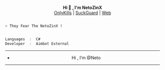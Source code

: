 <p align='center'>
  <b>Hi 👋 , I'm NetoZinX</b><br>
  <a href="https://discord.gg/bHzDKduhHF">OnlyKills</a> |
  <a href="https://discord.gg/KnAjnSZ3ms">SuckGuard</a> |
  <a href="https://github.com/NetoZinX">Web</a>



```bash

> They Fear The NetoZinX !

```

```csharp

Languages  :  C#
Developer  :  Aimbot External

```

------------												
- <p align="center"> Hi , I’m @Neto
-----------------

<!---
NetoZinX Web/NetoZinX Web is a ✨ special ✨ repository because its `README.md` (this file) appears on your GitHub profile.
You can click the Preview link to take a look at your changes.
--->
